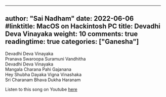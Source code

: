  ---
author: "Sai Nadham"
date: 2022-06-06
#linktitle: MacOS on Hackintosh PC
title: Devadhi Deva Vinayaka
weight: 10
comments: true
readingtime: true
categories: ["Ganesha"]
---

Devadhi Deva Vinayaka\
Pranava Swaroopa Suramuni Vandhitha\
Devadhi Deva Vinayaka\
Mangala Charana Pahi Gajanana\
Hey Shubha Dayaka Vigna Vinashaka\
Sri Charanam Bhava Dukha Haranam

Listen to this song on Youtube [here](https://www.youtube.com/watch?v=UO9_HReTmZ4)